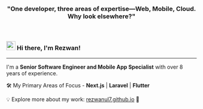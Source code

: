 <br>
<h3 align="center">"One developer, three areas of expertise—Web, Mobile, Cloud. Why look elsewhere?"</h3>
<br>

### <img src="https://raw.githubusercontent.com/MartinHeinz/MartinHeinz/master/wave.gif" width="24px" height="24px" /> Hi there, I'm Rezwan!

---

<p align="left">
I'm a <strong>Senior Software Engineer and Mobile App Specialist</strong> with over 8 years of experience.
</p>

🛠️ My Primary Areas of Focus - **Next.js** | **Laravel** | **Flutter**

💡 Explore more about my work: [rezwanul7.github.io](https://rezwanul7.github.io/) 🚀

<!--
**rezwanul7/rezwanul7** is a ✨ _special_ ✨ repository because its `README.md` (this file) appears on your GitHub profile.

Here are some ideas to get you started:

- 🔭 I’m currently working on ...
- 🌱 I’m currently learning ...
- 👯 I’m looking to collaborate on ...
- 🤔 I’m looking for help with ...
- 💬 Ask me about ...
- 📫 How to reach me: ...
- 😄 Pronouns: ...
- ⚡ Fun fact: ...
-->
